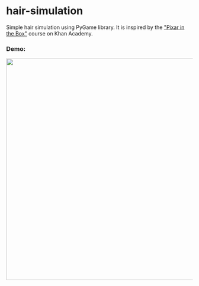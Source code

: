 # hair-simulation

Simple hair simulation using PyGame library. It is inspired by the ["Pixar in the Box"](https://www.khanacademy.org/computing/pixar/simulation) course on Khan Academy.

### Demo:
<img src="https://cdn.discordapp.com/attachments/839346766947811408/839346834266521640/Hair.gif" height="600" />
